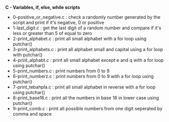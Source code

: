 **C - Variables, if, else, while scripts**
* 0-positive_or_negative.c : check a randomly number generated by the script and print if it's negative, 0 or positive
* 1-last_digit.c : get the last digit of a random number and compare if it's less or greater than 5 of equal to zero
* 2-print_alphabet.c : print all small alphabet with a for loop using putchar()
* 3-print_alphabets.c : print all alphabet small and capital using a for loop with putchar()
* 4-print_alphabt.c : print all small alphabet except e and q with a for loop using putchar()
* 5-print_numbers.c : print numbers from 0 to 9
* 6-print_numberz.c : print numbers from 0 to 9 with a for loop using putchar()
* 7-print_tebahpla.c : print all small alphabet in reverse with a for loop using putchar()
* 8-print_base16.c : print all the numbers in base 16 in lower case using putchar()
* 9-print_comb.c : print all possible numbers from one digit seperated by comma and space
